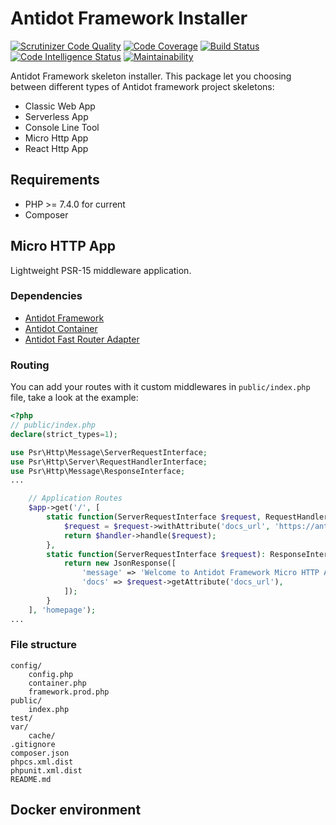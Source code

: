 Antidot Framework Installer
=================

[![Scrutinizer Code Quality](https://scrutinizer-ci.com/g/antidot-framework/installer/badges/quality-score.png?b=master)](https://scrutinizer-ci.com/g/antidot-framework/installer/?branch=master)
[![Code Coverage](https://scrutinizer-ci.com/g/antidot-framework/installer/badges/coverage.png?b=master)](https://scrutinizer-ci.com/g/antidot-framework/installer/?branch=master)
[![Build Status](https://scrutinizer-ci.com/g/antidot-framework/installer/badges/build.png?b=master)](https://scrutinizer-ci.com/g/antidot-framework/installer/build-status/master)
[![Code Intelligence Status](https://scrutinizer-ci.com/g/antidot-framework/installer/badges/code-intelligence.svg?b=master)](https://scrutinizer-ci.com/code-intelligence)
[![Maintainability](https://api.codeclimate.com/v1/badges/aaa9bb8ececfaa6276b3/maintainability)](https://codeclimate.com/github/antidot-framework/installer/maintainability)

Antidot Framework skeleton installer. This package let you choosing between different types of Antidot framework project skeletons:

* Classic Web App
* Serverless App
* Console Line Tool
* Micro Http App
* React Http App

## Requirements

* PHP >= 7.4.0 for current
* Composer

## Micro HTTP App

Lightweight PSR-15 middleware application.

### Dependencies

* [Antidot Framework]()
* [Antidot Container]()
* [Antidot Fast Router Adapter]()


### Routing

You can add your routes with it custom middlewares in `public/index.php` file, take a look at the example:

```php 
<?php
// public/index.php
declare(strict_types=1);

use Psr\Http\Message\ServerRequestInterface;
use Psr\Http\Server\RequestHandlerInterface;
use Psr\Http\Message\ResponseInterface;
...

    // Application Routes    
    $app->get('/', [
        static function(ServerRequestInterface $request, RequestHandlerInterface $handler): ResponseInterface {
            $request = $request->withAttribute('docs_url', 'https://antidotfw.io');
            return $handler->handle($request);
        },
        static function(ServerRequestInterface $request): ResponseInterface {
            return new JsonResponse([
                'message' => 'Welcome to Antidot Framework Micro HTTP App.',
                'docs' => $request->getAttribute('docs_url'),
            ]);
        }
    ], 'homepage');
...

```

### File structure

```
config/
    config.php
    container.php
    framework.prod.php
public/
    index.php
test/
var/
    cache/
.gitignore
composer.json
phpcs.xml.dist
phpunit.xml.dist
README.md        
```

## Docker environment


